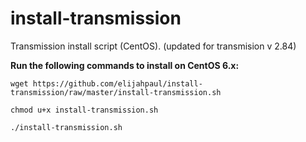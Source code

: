 install-transmission
====================

Transmission install script (CentOS). (updated for transmision v 2.84)

**Run the following commands to install on CentOS 6.x:**

```
wget https://github.com/elijahpaul/install-transmission/raw/master/install-transmission.sh

chmod u+x install-transmission.sh

./install-transmission.sh
